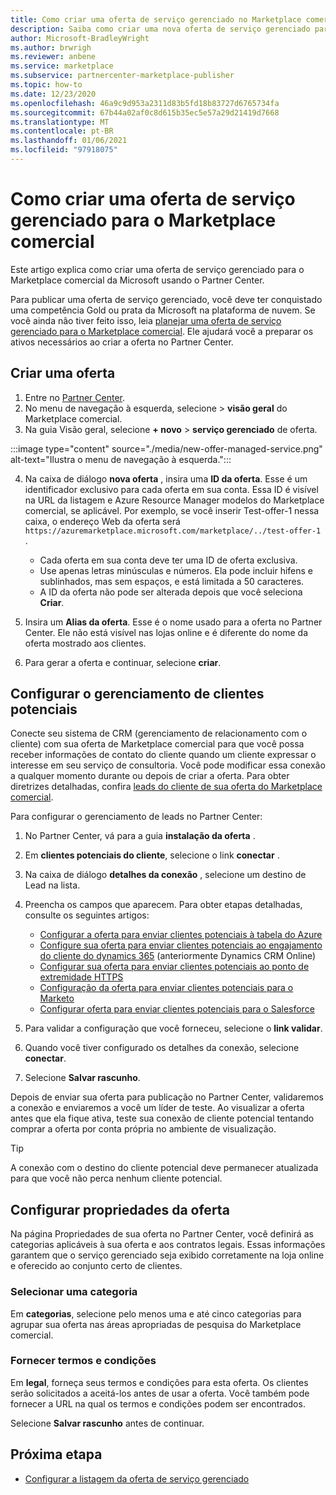 ```yaml
---
title: Como criar uma oferta de serviço gerenciado no Marketplace comercial da Microsoft
description: Saiba como criar uma nova oferta de serviço gerenciado para o Azure Marketplace usando o programa comercial do Marketplace no Microsoft Partner Center.
author: Microsoft-BradleyWright
ms.author: brwrigh
ms.reviewer: anbene
ms.service: marketplace
ms.subservice: partnercenter-marketplace-publisher
ms.topic: how-to
ms.date: 12/23/2020
ms.openlocfilehash: 46a9c9d953a2311d83b5fd18b83727d6765734fa
ms.sourcegitcommit: 67b44a02af0c8d615b35ec5e57a29d21419d7668
ms.translationtype: MT
ms.contentlocale: pt-BR
ms.lasthandoff: 01/06/2021
ms.locfileid: "97918075"
---
```

# <a name="how-to-create-a-managed-service-offer-for-the-commercial-marketplace"></a>Como criar uma oferta de serviço gerenciado para o Marketplace comercial

Este artigo explica como criar uma oferta de serviço gerenciado para o Marketplace comercial da Microsoft usando o Partner Center.

Para publicar uma oferta de serviço gerenciado, você deve ter conquistado uma competência Gold ou prata da Microsoft na plataforma de nuvem. Se você ainda não tiver feito isso, leia [planejar uma oferta de serviço gerenciado para o Marketplace comercial](./plan-managed-service-offer.md). Ele ajudará você a preparar os ativos necessários ao criar a oferta no Partner Center.

## <a name="create-a-new-offer"></a>Criar uma oferta

1. Entre no [Partner Center](https://partner.microsoft.com/dashboard/home).
2. No menu de navegação à esquerda, selecione   >  **visão geral** do Marketplace comercial.
3. Na guia Visão geral, selecione **+ novo**  >  **serviço gerenciado** de oferta.

:::image type="content" source="./media/new-offer-managed-service.png" alt-text="Ilustra o menu de navegação à esquerda.":::

4. Na caixa de diálogo **nova oferta** , insira uma **ID da oferta**. Esse é um identificador exclusivo para cada oferta em sua conta. Essa ID é visível na URL da listagem e Azure Resource Manager modelos do Marketplace comercial, se aplicável. Por exemplo, se você inserir Test-offer-1 nessa caixa, o endereço Web da oferta será `https://azuremarketplace.microsoft.com/marketplace/../test-offer-1` .

    * Cada oferta em sua conta deve ter uma ID de oferta exclusiva.
    * Use apenas letras minúsculas e números. Ela pode incluir hifens e sublinhados, mas sem espaços, e está limitada a 50 caracteres.
    * A ID da oferta não pode ser alterada depois que você seleciona **Criar**.

5. Insira um **Alias da oferta**. Esse é o nome usado para a oferta no Partner Center. Ele não está visível nas lojas online e é diferente do nome da oferta mostrado aos clientes.
6. Para gerar a oferta e continuar, selecione **criar**.

## <a name="configure-lead-management"></a>Configurar o gerenciamento de clientes potenciais

Conecte seu sistema de CRM (gerenciamento de relacionamento com o cliente) com sua oferta de Marketplace comercial para que você possa receber informações de contato do cliente quando um cliente expressar o interesse em seu serviço de consultoria. Você pode modificar essa conexão a qualquer momento durante ou depois de criar a oferta. Para obter diretrizes detalhadas, confira [leads do cliente de sua oferta do Marketplace comercial](./partner-center-portal/commercial-marketplace-get-customer-leads.md).

Para configurar o gerenciamento de leads no Partner Center:

1. No Partner Center, vá para a guia **instalação da oferta** .
2. Em **clientes potenciais do cliente**, selecione o link **conectar** .
3. Na caixa de diálogo **detalhes da conexão** , selecione um destino de Lead na lista.
4. Preencha os campos que aparecem. Para obter etapas detalhadas, consulte os seguintes artigos:

    * [Configurar a oferta para enviar clientes potenciais à tabela do Azure](./partner-center-portal/commercial-marketplace-lead-management-instructions-azure-table.md#configure-your-offer-to-send-leads-to-the-azure-table)
    * [Configure sua oferta para enviar clientes potenciais ao engajamento do cliente do dynamics 365](./partner-center-portal/commercial-marketplace-lead-management-instructions-dynamics.md#configure-your-offer-to-send-leads-to-dynamics-365-customer-engagement) (anteriormente Dynamics CRM Online)
    * [Configurar sua oferta para enviar clientes potenciais ao ponto de extremidade HTTPS](./partner-center-portal/commercial-marketplace-lead-management-instructions-https.md#configure-your-offer-to-send-leads-to-the-https-endpoint)
    * [Configuração da oferta para enviar clientes potenciais para o Marketo](./partner-center-portal/commercial-marketplace-lead-management-instructions-marketo.md#configure-your-offer-to-send-leads-to-marketo)
    * [Configurar oferta para enviar clientes potenciais para o Salesforce](./partner-center-portal/commercial-marketplace-lead-management-instructions-salesforce.md#configure-your-offer-to-send-leads-to-salesforce)

5. Para validar a configuração que você forneceu, selecione o **link validar**.
6. Quando você tiver configurado os detalhes da conexão, selecione **conectar**.
7. Selecione **Salvar rascunho**.

Depois de enviar sua oferta para publicação no Partner Center, validaremos a conexão e enviaremos a você um líder de teste. Ao visualizar a oferta antes que ela fique ativa, teste sua conexão de cliente potencial tentando comprar a oferta por conta própria no ambiente de visualização.

> [!TIP]
> A conexão com o destino do cliente potencial deve permanecer atualizada para que você não perca nenhum cliente potencial.

## <a name="configure-offer-properties"></a>Configurar propriedades da oferta

Na página Propriedades de sua oferta no Partner Center, você definirá as categorias aplicáveis à sua oferta e aos contratos legais. Essas informações garantem que o serviço gerenciado seja exibido corretamente na loja online e oferecido ao conjunto certo de clientes.

### <a name="select-a-category"></a>Selecionar uma categoria

Em **categorias**, selecione pelo menos uma e até cinco categorias para agrupar sua oferta nas áreas apropriadas de pesquisa do Marketplace comercial.

### <a name="provide-terms-and-conditions"></a>Fornecer termos e condições

Em **legal**, forneça seus termos e condições para esta oferta. Os clientes serão solicitados a aceitá-los antes de usar a oferta. Você também pode fornecer a URL na qual os termos e condições podem ser encontrados.

Selecione **Salvar rascunho** antes de continuar.

## <a name="next-step"></a>Próxima etapa

* [Configurar a listagem da oferta de serviço gerenciado](./create-managed-service-offer-listing.md)